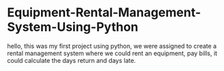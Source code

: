 # Equipment-Rental-Management-System-Using-Python
hello, this was my first project using python, we were assigned to create a rental management system where we could rent an equipment, pay bills, it could calculate the days return and days late.
